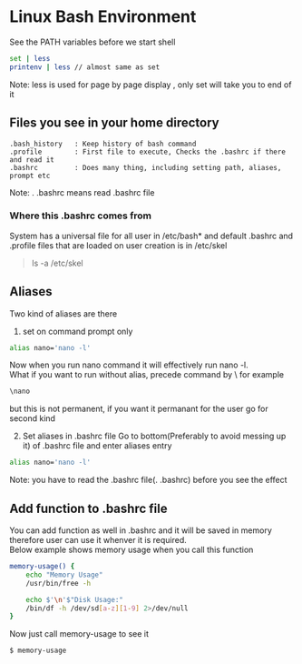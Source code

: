 # Linux Bash Environment
See the PATH variables before we start shell
```sh
set | less 
printenv | less // almost same as set
```
Note: less is used for page by page display , only set will take you to end of it 

## Files you see in your home directory
```
.bash_history   : Keep history of bash command
.profile        : First file to execute, Checks the .bashrc if there and read it
.bashrc         : Does many thing, including setting path, aliases, prompt etc
```
Note: . .bashrc means read .bashrc file

### Where this .bashrc comes from 
System has a universal file for all user in /etc/bash* and default .bashrc and .profile files that are loaded on user creation is in /etc/skel  
> ls -a /etc/skel 

## Aliases 
Two kind of aliases are there
1. set on command prompt only
```sh
alias nano='nano -l' 
```
Now when you run nano command it will effectively run nano -l.  
What if you want to run without alias, precede command by \ for example
```sh
\nano
```
but this is not permanent, if you want it permanant for the user go for second kind

2. Set aliases in .bashrc file
Go to bottom(Preferably to avoid messing up it) of .bashrc file and enter aliases entry
```sh
alias nano='nano -l' 
```
Note: you have to read the .bashrc file(. .bashrc) before you see the effect

## Add function to .bashrc file 

You can add function as well in .bashrc and it will be saved in memory therefore user can use it whenver it is required.  
Below example shows memory usage when you call this function
```sh
memory-usage() {
    echo "Memory Usage"
    /usr/bin/free -h

    echo $'\n'$"Disk Usage:"
    /bin/df -h /dev/sd[a-z][1-9] 2>/dev/null
}
```
Now just call memory-usage to see it
```sh
$ memory-usage
```
